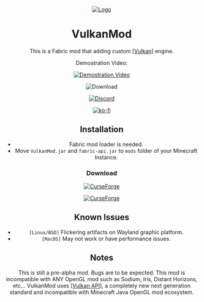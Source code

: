 <div align='center'>

[![Logo](https://media.discordapp.net/attachments/963349566839738369/969920960373334076/Vlogo.png?width=300&height=300)](#)

# VulkanMod
This is a Fabric mod that adding custom [[Vulkan](https://www.vulkan.org/)] engine.

Demostration Video:

[![Demostration Video](http://img.youtube.com/vi/sbr7UxcAmOE/0.jpg)](https://youtu.be/sbr7UxcAmOE)

![Download](https://img.shields.io/github/downloads/xCollateral/VulkanMod/total?color=red&logo=github&style=for-the-badge)

[![Discord](https://img.shields.io/badge/Discord-7289DA?style=for-the-badge&logo=discord&logoColor=white)](https://discord.gg/FVXg7AYR2Q)

[![ko-fi](https://ko-fi.com/img/githubbutton_sm.svg)](https://ko-fi.com/V7V7CHHJV)

## Installation
- Fabric mod loader is needed.
- Move `VulkanMod.jar` and `fabric-api.jar` to `mods` folder of your Minecraft Instance.

### Download
[![CurseForge](https://cf.way2muchnoise.eu/title/635429_Get_Mod.svg?badge_style=flat)](https://www.curseforge.com/minecraft/mc-mods/vulkanmod)

[![CurseForge](https://cf.way2muchnoise.eu/full_635429_downloads.svg?badge_style=flat)](https://www.curseforge.com/minecraft/mc-mods/vulkanmod)

## Known Issues
- `[Linux/BSD]` Flickering artifacts on Wayland graphic platform.
- `[MacOS]` May not work or have performance issues.

## Notes
This is still a pre-alpha mod. Bugs are to be expected.
This mod is incompatible with ANY OpenGL mod such as Sodium, Iris, Distant Horizons, etc...
VulkanMod uses [[Vulkan API](https://www.vulkan.org/)], a completely new next generation standard and incompatible with Minecraft Java OpenGL mod ecosystem.

</div>
